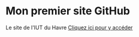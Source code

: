 # Mon premier site GitHub

Le site de l'IUT du Havre
[Cliquez ici pour y accéder](https://www-iut.univ-lehavre.fr)